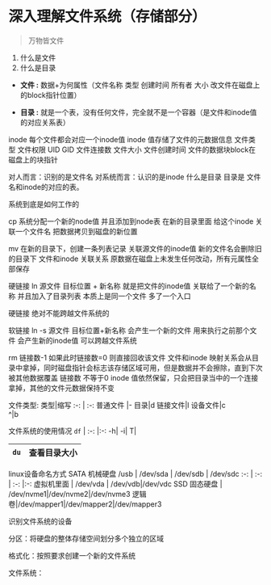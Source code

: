 <div style='display: none'>
  Date: 2022-01-15 10:54:05
  LastEditors: gyg
  LastEditTime: 2022-01-15 14:04:06
  FilePath: \test\存储1_15.mm.md
</div>

# 深入理解文件系统（存储部分）

>万物皆文件

1. 什么是文件
2. 什么是目录

- **文件 :**  数据+为何属性（文件名称 类型 创建时间 所有者 大小 改文件在磁盘上的block指针位置）

- **目录 :**  就是一个表，没有任何文件，完全就不是一个容器（是文件和inode值的对应关系表）

inode
每个文件都会对应一个inode值
inode 值存储了文件的元数据信息
文件类型 文件权限 UID GID 文件连接数 文件大小 文件创建时间 文件的数据块block在磁盘上的块指针

对人而言：识别的是文件名
对系统而言：认识的是inode 
什么是目录 目录是 文件名和inode的对应的表。

系统到底是如何工作的

cp 系统分配一个新的node值 并且添加到node表
在新的目录里面 给这个inode 关联一个文件名
把数据拷贝到磁盘的新位置

mv 在新的目录下，创建一条列表记录 关联源文件的inode值 新的文件名会删除旧的目录下 文件和inode 关联关系
原数据在磁盘上未发生任何改动，所有元属性全部保存

硬链接 ln 源文件 目标位置 + 新名称
就是把文件的inode值 关联给了一个新的名称 并且加入了目录列表
本质上是同一个文件 多了一个入口

硬链接 绝对不能跨越文件系统的

软链接 ln -s 源文件 目标位置+新名称
会产生一个新的文件 用来执行之前那个文件 会产生新的inode值
可以跨越文件系统

rm 链接数-1 如果此时链接数=0 则直接回收该文件
    文件和inode 映射关系会从目录中拿掉，同时磁盘指针会标志该存储区域可用，但是数据并不会擦除，直到下次被其他数据覆盖
链接数 不等于0 inode 值依然保留，只会把目录当中的一个连接拿掉，其他的文件元数据保持不变

文件类型:
类型|缩写
:-: | :-:
普通文件 |-
目录|d
链接文件|l
设备文件|c  
^|b 

文件系统的使用情况
`df` |
:-: |:-:
-h|
-i|
T|

`du`|查看目录大小
:-: | :-:



linux设备命名方式
SATA 机械硬盘 /usb   |  /dev/sda  | /dev/sdb |  /dev/sdc
:-: | :-: | :-: |:-:
虚拟机里面           |   /dev/vda  | /dev/vdb|/dev/vdc
SSD 固态硬盘          | /dev/nvme1|/dev/nvme2|/dev/nvme3
逻辑卷|/dev/mapper1|/dev/mapper2|/dev/mapper3

识别文件系统的设备

分区：将硬盘的整体存储空间划分多个独立的区域

格式化：按照要求创建一个新的文件系统

文件系统：